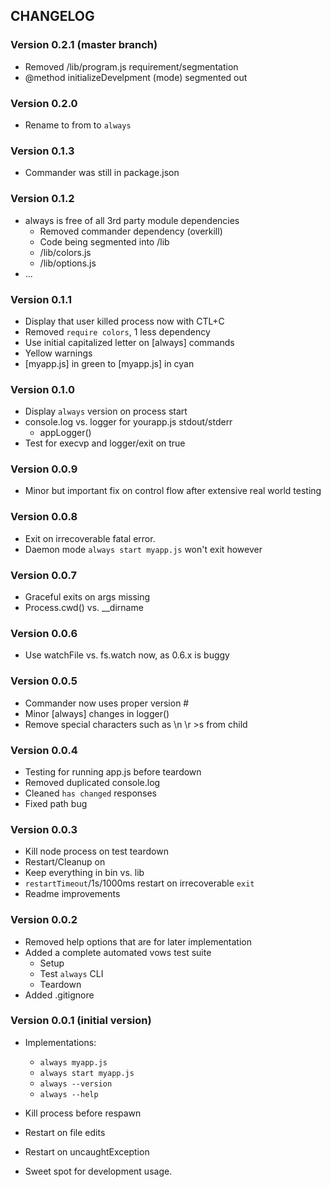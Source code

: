 
## CHANGELOG

### Version 0.2.1 (master branch)

- Removed /lib/program.js requirement/segmentation
- @method initializeDevelpment (mode) segmented out

### Version 0.2.0

- Rename to from to `always`

### Version 0.1.3

- Commander was still in package.json

### Version 0.1.2

- always is free of all 3rd party module dependencies
	* Removed commander dependency (overkill)
	* Code being segmented into /lib
	* /lib/colors.js
	* /lib/options.js
- ...

### Version 0.1.1

- Display that user killed process now with CTL+C
- Removed `require colors`, 1 less dependency
- Use initial capitalized letter on [always] commands
- Yellow warnings
- [myapp.js] in green to [myapp.js] in cyan

### Version 0.1.0

- Display `always` version on process start
- console.log vs. logger for yourapp.js stdout/stderr
	- appLogger()
- Test for execvp and logger/exit on true

### Version 0.0.9

- Minor but important fix on control flow after extensive real world testing

### Version 0.0.8

- Exit on irrecoverable fatal error.
- Daemon mode `always start myapp.js` won't exit however

### Version 0.0.7

- Graceful exits on args missing
- Process.cwd() vs. __dirname

### Version 0.0.6

- Use watchFile vs. fs.watch now, as 0.6.x is buggy

### Version 0.0.5

- Commander now uses proper version #
- Minor [always] changes in logger()
- Remove special characters such as \n \r >s from child

### Version 0.0.4

- Testing for running app.js before teardown
- Removed duplicated console.log
- Cleaned `has changed` responses
- Fixed path bug

### Version 0.0.3

- Kill node process on test teardown
- Restart/Cleanup on 
- Keep everything in bin vs. lib
- `restartTimeout`/1s/1000ms restart on irrecoverable `exit`
- Readme improvements

### Version 0.0.2

- Removed help options that are for later implementation
- Added a complete automated vows test suite
	* Setup
	* Test `always` CLI
	* Teardown
- Added .gitignore

### Version 0.0.1 (initial version)

- Implementations:
	* `always myapp.js`
	* `always start myapp.js`
	* `always --version`
	* `always --help`
	
- Kill process before respawn
- Restart on file edits
- Restart on uncaughtException
- Sweet spot for development usage.
